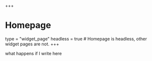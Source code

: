 +++
# Homepage
type = "widget_page"
headless = true  # Homepage is headless, other widget pages are not.
+++

what happens if I write here